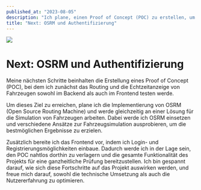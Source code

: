 ```yaml
---
published_at: "2023-08-05"
description: "Ich plane, einen Proof of Concept (POC) zu erstellen, um das Routing, die Echtzeitanzeige von Fahrzeugen im Backend und Frontend sowie die Fahrzeugsimulation mit OSRM zu testen, während ich gleichzeitig im Frontend Login- und Registrierungsmöglichkeiten integriere, um den POC nahtlos dorthin zu verlagern und die Gesamtfunktionalität des Projekts zu optimieren."
title: "Next: OSRM und Authentifizierung"
---
```


![](/images/blog/04-next-osrm-and-auth.png)

# Next: OSRM und Authentifizierung
Meine nächsten Schritte beinhalten die Erstellung eines Proof of Concept (POC), bei dem ich zunächst das Routing und die Echtzeitanzeige von Fahrzeugen sowohl im Backend als auch im Frontend testen werde.

Um dieses Ziel zu erreichen, plane ich die Implementierung von OSRM (Open Source Routing Machine) und werde gleichzeitig an einer Lösung für die Simulation von Fahrzeugen arbeiten. Dabei werde ich OSRM einsetzen und verschiedene Ansätze zur Fahrzeugsimulation ausprobieren, um die bestmöglichen Ergebnisse zu erzielen.

Zusätzlich bereite ich das Frontend vor, indem ich Login- und Registrierungsmöglichkeiten einbaue. Dadurch werde ich in der Lage sein, den POC nahtlos dorthin zu verlagern und die gesamte Funktionalität des Projekts für eine ganzheitliche Prüfung bereitzustellen. Ich bin gespannt darauf, wie sich diese Fortschritte auf das Projekt auswirken werden, und freue mich darauf, sowohl die technische Umsetzung als auch die Nutzererfahrung zu optimieren.